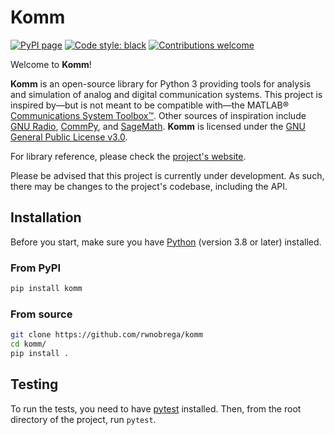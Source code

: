 # Komm

[![PyPI page](https://badge.fury.io/py/komm.svg)](https://pypi.org/project/komm/)
[![Code style: black](https://img.shields.io/badge/code%20style-black-000000.svg)](https://github.com/psf/black/)
[![Contributions welcome](https://img.shields.io/badge/contributions-welcome-brightgreen.svg)](https://github.com/rwnobrega/komm/issues)

Welcome to **Komm**!

<!--intro-start-->
**Komm** is an open-source library for Python 3 providing tools for analysis and simulation of analog and digital communication systems. This project is inspired by—but is not meant to be compatible with—the MATLAB® [Communications System Toolbox™](https://www.mathworks.com/help/comm/). Other sources of inspiration include [GNU Radio](https://gnuradio.org/), [CommPy](http://veeresht.info/CommPy/), and [SageMath](https://www.sagemath.org/). **Komm** is licensed under the [GNU General Public License v3.0](https://www.gnu.org/licenses/gpl-3.0.en.html).
<!--intro-end-->

For library reference, please check the [project's website](https://komm.dev/).

<!--notes-start-->
Please be advised that this project is currently under development. As such, there may be changes to the project's codebase, including the API.
<!--notes-end-->

## Installation

Before you start, make sure you have [Python](https://www.python.org/) (version 3.8 or later) installed.

### From PyPI

``` bash
pip install komm
```

### From source

``` bash
git clone https://github.com/rwnobrega/komm
cd komm/
pip install .
```

## Testing

To run the tests, you need to have [pytest](https://pytest.org/) installed. Then, from the root directory of the project, run `pytest`.
